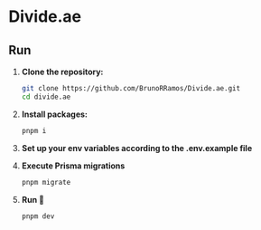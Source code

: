 # Divide.ae

## Run

1. **Clone the repository:**
   ```bash
   git clone https://github.com/BrunoRRamos/Divide.ae.git
   cd divide.ae
   ```

2. **Install packages:**
   ```bash
   pnpm i
   ```

3. **Set up your env variables according to the .env.example file**

4. **Execute Prisma migrations**
   ```bash
   pnpm migrate

   ```

5. **Run 🚀**
   ```bash
   pnpm dev
   ```
